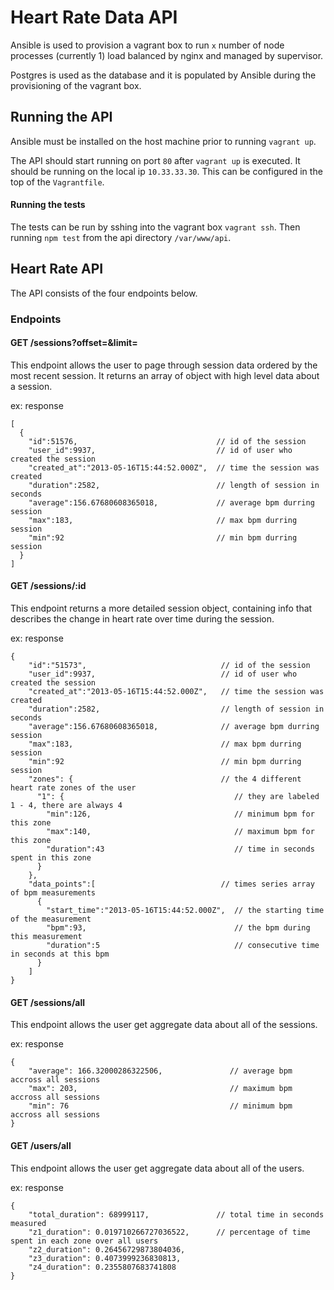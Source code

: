 # Heart Rate Data API
Ansible is used to provision a vagrant box to run `x` number of node processes (currently 1)
load balanced by nginx and managed by supervisor.

Postgres is used as the database and it is populated by Ansible during the provisioning of the 
vagrant box.

## Running the API
Ansible must be installed on the host machine prior to running `vagrant up`.

The API should start running on port `80` after `vagrant up` is executed.  It should be running on
the local ip `10.33.33.30`.  This can be configured in the top of the `Vagrantfile`.

#### Running the tests
The tests can be run by sshing into the vagrant box `vagrant ssh`.
Then running `npm test` from the api directory `/var/www/api`.

## Heart Rate API
The API consists of the four endpoints below.

### Endpoints

#### GET /sessions?offset=<int>&limit=<int>
This endpoint allows the user to page through session data ordered by the most recent session. It
returns an array of object with high level data about a session.

ex: response
```
[
  {
  	"id":51576,                               // id of the session
  	"user_id":9937,                           // id of user who created the session
	"created_at":"2013-05-16T15:44:52.000Z",  // time the session was created
	"duration":2582,                          // length of session in seconds  
	"average":156.67680608365018,             // average bpm durring session
	"max":183,                                // max bpm durring session
	"min":92                                  // min bpm durring session
  }
]
```

#### GET /sessions/:id
This endpoint returns a more detailed session object, containing info that describes the 
change in heart rate over time during the session.

ex: response
```
{
	"id":"51573",                              // id of the session
  	"user_id":9937,                            // id of user who created the session
	"created_at":"2013-05-16T15:44:52.000Z",   // time the session was created
	"duration":2582,                           // length of session in seconds  
	"average":156.67680608365018,              // average bpm durring session
	"max":183,                                 // max bpm durring session
	"min":92                                   // min bpm durring session
	"zones": {                                 // the 4 different heart rate zones of the user
	  "1": {                                      // they are labeled 1 - 4, there are always 4 
	    "min":126,                                // minimum bpm for this zone
	    "max":140,                                // maximum bpm for this zone
	    "duration":43                             // time in seconds spent in this zone 
	  }
	},
	"data_points":[                            // times series array of bpm measurements
	  {
	    "start_time":"2013-05-16T15:44:52.000Z",  // the starting time of the measurement
	    "bpm":93,                                 // the bpm during this measurement
	    "duration":5                              // consecutive time in seconds at this bpm
	  }
	]
}
```

#### GET /sessions/all
This endpoint allows the user get aggregate data about all of the sessions.

ex: response
```
{
	"average": 166.32000286322506,               // average bpm accross all sessions
	"max": 203,                                  // maximum bpm accross all sessions
	"min": 76                                    // minimum bpm accross all sessions
}
```

#### GET /users/all
This endpoint allows the user get aggregate data about all of the users.

ex: response
```
{
	"total_duration": 68999117,               // total time in seconds measured
	"z1_duration": 0.019710266727036522,      // percentage of time spent in each zone over all users
	"z2_duration": 0.26456729873804036,
	"z3_duration": 0.4073999236830813,
	"z4_duration": 0.2355807683741808
}
```



